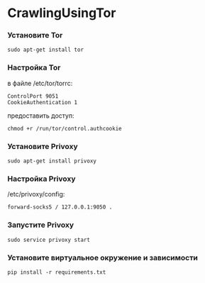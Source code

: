 # CrawlingUsingTor

### Установите Tor
```
sudo apt-get install tor
```

### Настройка Tor
в файле /etc/tor/torrc:
```
ControlPort 9051
CookieAuthentication 1
```
предоставить доступ:
```
chmod +r /run/tor/control.authcookie
```

### Установите Privoxy
```
sudo apt-get install privoxy
```

### Настройка Privoxy
/etc/privoxy/config:
```
forward-socks5 / 127.0.0.1:9050 .
```

### Запустите Privoxy
```
sudo service privoxy start
```

### Установите виртуальное окружение и зависимости
```
pip install -r requirements.txt
```
